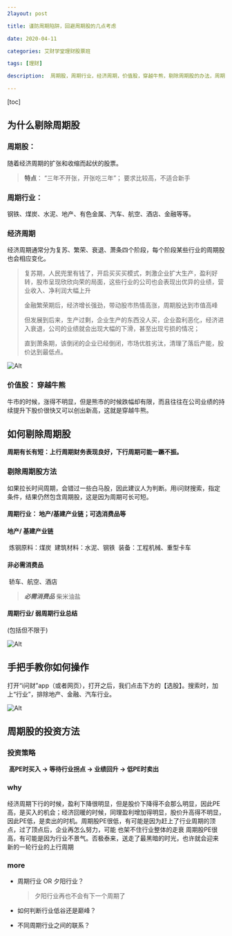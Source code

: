 ```yaml
---
2layout: post

title: 谨防周期陷阱，回避周期股的几点考虑

date: 2020-04-11

categories: 艾财学堂理财股票班

tags: [理财]

description:  周期股，周期行业，经济周期，价值股，穿越牛熊，剔除周期股的办法，周期股的投资方法。

---
```


[toc]


## 为什么剔除周期股
### 周期股：

随着经济周期的扩张和收缩而起伏的股票。

> **特点**： “三年不开张，开张吃三年”； 要求比较高，不适合新手

### 周期行业： 

钢铁、煤炭、水泥、地产、有色金属、汽车、航空、酒店、金融等等。

### 经济周期

经济周期通常分为复苏、繁荣、衰退、萧条四个阶段，每个阶段某些行业的周期股也会相应变化。

>复苏期，人民兜里有钱了，开启买买买模式，刺激企业扩大生产，盈利好转，股市呈现欣欣向荣的局面，这些行业的公司也会表现出优异的业绩，营业收入、净利润大幅上升
>
>金融繁荣期后，经济增长强劲，带动股市热情高涨，周期股达到市值高峰
>
>但发展到后来，生产过剩，企业生产的东西没人买，企业盈利恶化，经济进入衰退，公司的业绩就会出现大幅的下滑，甚至出现亏损的情况；
>
>直到萧条期，该倒闭的企业已经倒闭，市场优胜劣汰，清理了落后产能，股价达到最低点。

![Alt](https://user-images.githubusercontent.com/35519242/79035171-70048a00-7bee-11ea-99e5-c99d80150402.png)

### 价值股： 穿越牛熊
牛市的时候，涨得不明显，但是熊市的时候跌幅却有限，而且往往在公司业绩的持续提升下股价很快又可以创出新高，这就是穿越牛熊。
## 如何剔除周期股
**周期有长有短：上行周期财务表现良好，下行周期可能一蹶不振。**

### 剔除周期股方法
如果拉长时间周期，会错过一些白马股，因此建议人为判断。用i问财搜索，指定条件，结果仍然包含周期股，这是因为周期可长可短。
#### 周期行业： 地产/基建产业链；可选消费品等
#### 地产/ 基建产业链

​					炼钢原料：煤炭
​					建筑材料：水泥、钢铁
​					装备：工程机械、重型卡车

#### 非必需消费品

​					轿车、航空、酒店 

> ***必需消费品***
> 					柴米油盐 

#### 周期行业/ 弱周期行业总结

(包括但不限于)

![Alt](https://user-images.githubusercontent.com/35519242/79035182-95919380-7bee-11ea-960d-6f5128c068b4.png)

## 手把手教你如何操作
打开“i问财”app（或者网页），打开之后，我们点击下方的【选股】。搜索时，加上“行业”，排除地产、金融、汽车行业。

![Alt](https://user-images.githubusercontent.com/35519242/79035260-53b51d00-7bef-11ea-955e-ee0d01d0afa0.png)

## 周期股的投资方法
### 投资策略
​			**高PE时买入 → 等待行业拐点 → 业绩回升 → 低PE时卖出**
### why
​			经济周期下行的时候，盈利下降很明显，但是股价下降得不会那么明显，因此PE高，是买入的机会；经济回暖的时候，同理盈利增加得明显，股价升高得不明显，因此PE低，是卖出的时机。
​			周期股PE很低，有可能是因为赶上了行业周期的顶点，过了顶点后，企业再怎么努力，可能
也架不住行业整体的走衰
​			 周期股PE很高，有可能是因为行业不景气。否极泰来，送走了最黑暗的时光，也许就会迎来
新的一轮行业的上行周期

### more

- 周期行业 OR 夕阳行业？

  > 夕阳行业再也不会有下一个周期了

- 如何判断行业低谷还是巅峰？

- 不同周期行业之间的联系？
